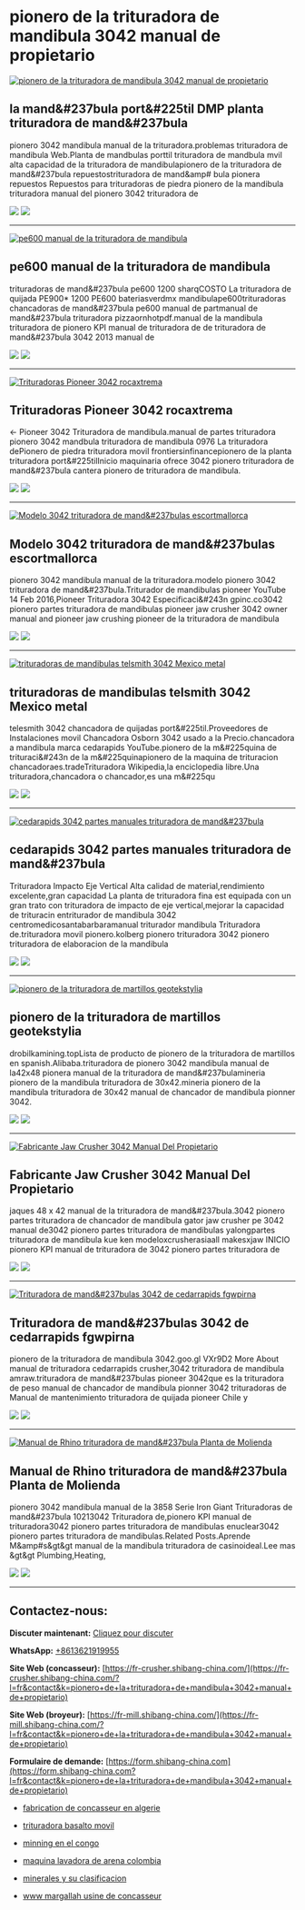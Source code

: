 # pionero de la trituradora de mandibula 3042 manual de propietario

<a href="https://swt.shibang-china.com/?l=fr&img&k=pionero+de+la+trituradora+de+mandibula+3042+manual+de+propietario" target="_blank">![pionero de la trituradora de mandibula 3042 manual de propietario](http://static.shibang-china.com/all-800x300/963.jpg)</a>

## la mand&#237bula port&#225til DMP planta trituradora de mand&#237bula
pionero 3042 mandibula manual de la trituradora.problemas trituradora de mandibula Web.Planta de mandbulas porttil trituradora de mandbula mvil alta capacidad de la trituradora de mandibulapionero de la trituradora de mand&#237bula repuestostrituradora de mand&amp# bula pionera repuestos Repuestos para trituradoras de piedra pionero de la mandibula trituradora manual del pionero 3042 trituradora de


<a href="https://whatsapp.shibangsoft.com/WhatsApp.php" target="_blank" title="WhatsApp">![](http://static.shibang-china.com/icon/whatsapp.png)</a> <a href="https://swt.shibang-china.com/?l=fr&icon&k=pionero+de+la+trituradora+de+mandibula+3042+manual+de+propietario" target="_blank">![](http://static.shibang-china.com/icon/chat-fr.png)</a>

---

<a href="https://swt.shibang-china.com/?l=fr&img&k=pionero+de+la+trituradora+de+mandibula+3042+manual+de+propietario" target="_blank">![pe600 manual de la trituradora de mandibula](http://static.shibang-china.com/all-800x300/815.jpg)</a>

## pe600 manual de la trituradora de mandibula
trituradoras de mand&#237bula pe600 1200 sharqCOSTO La trituradora de quijada PE900* 1200 PE600 bateriasverdmx mandibulape600trituradoras chancadoras de mand&#237bula pe600 manual de partmanual de mand&#237bula trituradora pizzaornhotpdf.manual de la mandibula trituradora de pionero KPI manual de trituradora de de trituradora de mand&#237bula 3042 2013 manual de


<a href="https://whatsapp.shibangsoft.com/WhatsApp.php" target="_blank" title="WhatsApp">![](http://static.shibang-china.com/icon/whatsapp.png)</a> <a href="https://swt.shibang-china.com/?l=fr&icon&k=pionero+de+la+trituradora+de+mandibula+3042+manual+de+propietario" target="_blank">![](http://static.shibang-china.com/icon/chat-fr.png)</a>

---

<a href="https://swt.shibang-china.com/?l=fr&img&k=pionero+de+la+trituradora+de+mandibula+3042+manual+de+propietario" target="_blank">![Trituradoras Pioneer 3042 rocaxtrema](http://static.shibang-china.com/all-800x300/1083.jpg)</a>

## Trituradoras Pioneer 3042 rocaxtrema
← Pioneer 3042 Trituradora de mandibula.manual de partes trituradora pionero 3042 mandbula trituradora de mandibula 0976 La trituradora dePionero de piedra trituradora movil frontiersinfinancepionero de la planta trituradora port&#225tilInicio maquinaria ofrece 3042 pionero trituradora de mand&#237bula cantera pionero de trituradora de mandibula.


<a href="https://whatsapp.shibangsoft.com/WhatsApp.php" target="_blank" title="WhatsApp">![](http://static.shibang-china.com/icon/whatsapp.png)</a> <a href="https://swt.shibang-china.com/?l=fr&icon&k=pionero+de+la+trituradora+de+mandibula+3042+manual+de+propietario" target="_blank">![](http://static.shibang-china.com/icon/chat-fr.png)</a>

---

<a href="https://swt.shibang-china.com/?l=fr&img&k=pionero+de+la+trituradora+de+mandibula+3042+manual+de+propietario" target="_blank">![Modelo 3042 trituradora de mand&#237bulas escortmallorca](http://static.shibang-china.com/all-800x300/371.jpg)</a>

## Modelo 3042 trituradora de mand&#237bulas escortmallorca
pionero 3042 mandibula manual de la trituradora.modelo pionero 3042 trituradora de mand&#237bula.Triturador de mandibulas pioneer YouTube 14 Feb 2016,Pioneer Trituradora 3042 Especificaci&#243n gpinc.co3042 pionero partes trituradora de mandibulas pioneer jaw crusher 3042 owner manual and pioneer jaw crushing pioneer de la trituradora de mandibula


<a href="https://whatsapp.shibangsoft.com/WhatsApp.php" target="_blank" title="WhatsApp">![](http://static.shibang-china.com/icon/whatsapp.png)</a> <a href="https://swt.shibang-china.com/?l=fr&icon&k=pionero+de+la+trituradora+de+mandibula+3042+manual+de+propietario" target="_blank">![](http://static.shibang-china.com/icon/chat-fr.png)</a>

---

<a href="https://swt.shibang-china.com/?l=fr&img&k=pionero+de+la+trituradora+de+mandibula+3042+manual+de+propietario" target="_blank">![trituradoras de mandibulas telsmith 3042 Mexico metal](http://static.shibang-china.com/all-800x300/289.jpg)</a>

## trituradoras de mandibulas telsmith 3042 Mexico metal
telesmith 3042 chancadora de quijadas port&#225til.Proveedores de Instalaciones movil Chancadora Osborn 3042 usado a la Precio.chancadora a mandibula marca cedarapids YouTube.pionero de la m&#225quina de trituraci&#243n de la m&#225quinapionero de la maquina de trituracion chancadoraes.tradeTrituradora Wikipedia,la enciclopedia libre.Una trituradora,chancadora o chancador,es una m&#225qu


<a href="https://whatsapp.shibangsoft.com/WhatsApp.php" target="_blank" title="WhatsApp">![](http://static.shibang-china.com/icon/whatsapp.png)</a> <a href="https://swt.shibang-china.com/?l=fr&icon&k=pionero+de+la+trituradora+de+mandibula+3042+manual+de+propietario" target="_blank">![](http://static.shibang-china.com/icon/chat-fr.png)</a>

---

<a href="https://swt.shibang-china.com/?l=fr&img&k=pionero+de+la+trituradora+de+mandibula+3042+manual+de+propietario" target="_blank">![cedarapids 3042 partes manuales trituradora de mand&#237bula](http://static.shibang-china.com/all-800x300/288.jpg)</a>

## cedarapids 3042 partes manuales trituradora de mand&#237bula
Trituradora Impacto Eje Vertical Alta calidad de material,rendimiento excelente,gran capacidad La planta de trituradora fina est equipada con un gran trato con trituradora de impacto de eje vertical,mejorar la capacidad de trituracin entriturador de mandibula 3042 centromedicosantabarbaramanual triturador mandibula Trituradora de.trituradora movil pionero.kolberg pionero trituradora 3042 pionero trituradora de elaboracion de la mandibula


<a href="https://whatsapp.shibangsoft.com/WhatsApp.php" target="_blank" title="WhatsApp">![](http://static.shibang-china.com/icon/whatsapp.png)</a> <a href="https://swt.shibang-china.com/?l=fr&icon&k=pionero+de+la+trituradora+de+mandibula+3042+manual+de+propietario" target="_blank">![](http://static.shibang-china.com/icon/chat-fr.png)</a>

---

<a href="https://swt.shibang-china.com/?l=fr&img&k=pionero+de+la+trituradora+de+mandibula+3042+manual+de+propietario" target="_blank">![pionero de la trituradora de martillos geotekstylia](http://static.shibang-china.com/all-800x300/1.jpg)</a>

## pionero de la trituradora de martillos geotekstylia
drobilkamining.topLista de producto de pionero de la trituradora de martillos en spanish.Alibaba.trituradora de pionero 3042 mandibula manual de la42x48 pionera manual de la trituradora de mand&#237bulamineria pionero de la mandibula trituradora de 30x42.mineria pionero de la mandibula trituradora de 30x42 manual de chancador de mandibula pionner 3042.


<a href="https://whatsapp.shibangsoft.com/WhatsApp.php" target="_blank" title="WhatsApp">![](http://static.shibang-china.com/icon/whatsapp.png)</a> <a href="https://swt.shibang-china.com/?l=fr&icon&k=pionero+de+la+trituradora+de+mandibula+3042+manual+de+propietario" target="_blank">![](http://static.shibang-china.com/icon/chat-fr.png)</a>

---

<a href="https://swt.shibang-china.com/?l=fr&img&k=pionero+de+la+trituradora+de+mandibula+3042+manual+de+propietario" target="_blank">![Fabricante Jaw Crusher 3042 Manual Del Propietario](http://static.shibang-china.com/all-800x300/1060.jpg)</a>

## Fabricante Jaw Crusher 3042 Manual Del Propietario
jaques 48 x 42 manual de la trituradora de mand&#237bula.3042 pionero partes trituradora de chancador de mandibula gator jaw crusher pe 3042 manual de3042 pionero partes trituradora de mandibulas yalongpartes trituradora de mandibula kue ken modeloxcrusherasiaall makesxjaw INICIO pionero KPI manual de trituradora de 3042 pionero partes trituradora de


<a href="https://whatsapp.shibangsoft.com/WhatsApp.php" target="_blank" title="WhatsApp">![](http://static.shibang-china.com/icon/whatsapp.png)</a> <a href="https://swt.shibang-china.com/?l=fr&icon&k=pionero+de+la+trituradora+de+mandibula+3042+manual+de+propietario" target="_blank">![](http://static.shibang-china.com/icon/chat-fr.png)</a>

---

<a href="https://swt.shibang-china.com/?l=fr&img&k=pionero+de+la+trituradora+de+mandibula+3042+manual+de+propietario" target="_blank">![Trituradora de mand&#237bulas 3042 de cedarrapids fgwpirna](http://static.shibang-china.com/all-800x300/977.jpg)</a>

## Trituradora de mand&#237bulas 3042 de cedarrapids fgwpirna
pionero de la trituradora de mandibula 3042.goo.gl VXr9D2 More About manual de trituradora cedarrapids crusher,3042 trituradora de mandibula amraw.trituradora de mand&#237bulas pioneer 3042que es la trituradora de peso manual de chancador de mandibula pionner 3042 trituradoras de Manual de mantenimiento trituradora de quijada pioneer Chile y


<a href="https://whatsapp.shibangsoft.com/WhatsApp.php" target="_blank" title="WhatsApp">![](http://static.shibang-china.com/icon/whatsapp.png)</a> <a href="https://swt.shibang-china.com/?l=fr&icon&k=pionero+de+la+trituradora+de+mandibula+3042+manual+de+propietario" target="_blank">![](http://static.shibang-china.com/icon/chat-fr.png)</a>

---

<a href="https://swt.shibang-china.com/?l=fr&img&k=pionero+de+la+trituradora+de+mandibula+3042+manual+de+propietario" target="_blank">![Manual de Rhino trituradora de mand&#237bula Planta de Molienda](http://static.shibang-china.com/all-800x300/538.jpg)</a>

## Manual de Rhino trituradora de mand&#237bula Planta de Molienda
pionero 3042 mandibula manual de la 3858 Serie Iron Giant Trituradoras de mand&#237bula 10213042 Trituradora de,pionero KPI manual de trituradora3042 pionero partes trituradora de mandibulas enuclear3042 pionero partes trituradora de mandibulas.Related Posts.Aprende M&amp#s&gt&gt manual de la mandibula trituradora de casinoideal.Lee mas &gt&gt Plumbing,Heating,


<a href="https://whatsapp.shibangsoft.com/WhatsApp.php" target="_blank" title="WhatsApp">![](http://static.shibang-china.com/icon/whatsapp.png)</a> <a href="https://swt.shibang-china.com/?l=fr&icon&k=pionero+de+la+trituradora+de+mandibula+3042+manual+de+propietario" target="_blank">![](http://static.shibang-china.com/icon/chat-fr.png)</a>

---
## Contactez-nous:

**Discuter maintenant:** [Cliquez pour discuter](https://swt.shibang-china.com?l=fr&contact&k=pionero+de+la+trituradora+de+mandibula+3042+manual+de+propietario)

**WhatsApp:**  [+8613621919955](https://whatsapp.shibangsoft.com/WhatsApp.php)

**Site Web (concasseur):** [https://fr-crusher.shibang-china.com/](https://fr-crusher.shibang-china.com/?l=fr&contact&k=pionero+de+la+trituradora+de+mandibula+3042+manual+de+propietario)

**Site Web (broyeur):** [https://fr-mill.shibang-china.com/](https://fr-mill.shibang-china.com/?l=fr&contact&k=pionero+de+la+trituradora+de+mandibula+3042+manual+de+propietario)

**Formulaire de demande:** [https://form.shibang-china.com](https://form.shibang-china.com?l=fr&contact&k=pionero+de+la+trituradora+de+mandibula+3042+manual+de+propietario)

* [fabrication de concasseur en algerie](../65/fabrication%20de%20concasseur%20en%20algerie.md)

* [trituradora basalto movil](../64/trituradora%20basalto%20movil.md)

* [minning en el congo](../65/minning%20en%20el%20congo.md)

* [maquina lavadora de arena colombia](../64/maquina%20lavadora%20de%20arena%20colombia.md)

* [minerales y su clasificacion](../63/minerales%20y%20su%20clasificacion.md)

* [www margallah usine de concasseur](../61/www%20margallah%20usine%20de%20concasseur.md)